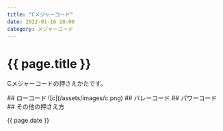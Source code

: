 ```yaml
---
title: "Cメジャーコード"
date: 2022-01-16 18:00
category: メジャーコード
---  
```

# {{ page.title }}
<p>Cメジャーコードの押さえかたです。</p>
## ローコード
![c](/assets/images/c.png)
## バレーコード
## パワーコード
## その他の押さえ方

<p>{{ page.date }}</p>